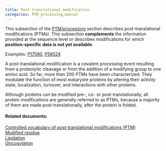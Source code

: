 ```yaml
---
title: Post-translational modification
categories: PTM_processing,manual
---
```


This subsection of the [PTM/processing](http://www.uniprot.org/help/ptm%5Fprocessing%5Fsection) section describes post-translational modifications (PTMs). This subsection **complements** the information provided at the sequence level or describes modifications for which **position-specific data is not yet available**.

Examples: [P17590](https://www.uniprot.org/uniprotkb/P17590#ptm%5Fprocessing), [P56524](https://www.uniprot.org/uniprotkb/P56524#ptm%5Fprocessing)

A post-translational modification is a covalent processing event resulting from a proteolytic cleavage or from the addition of a modifying group to one amino acid. So far, more than 200 PTMs have been characterized. They modulate the function of most eukaryote proteins by altering their activity state, localization, turnover, and interactions with other proteins.

Although proteins can be modified pre-, co- or post-translationally, all protein modifications are generally referred to as PTMs, because a majority of them are made post-translationally, after the protein is folded.

#### Related documents:

[Controlled vocabulary of post-translational modifications (PTM)](https://ftp.uniprot.org/pub/databases/uniprot/current_release/knowledgebase/complete/docs/ptmlist)  
[Modified residue](http://www.uniprot.org/help/mod%5Fres)  
[Lipidation](http://www.uniprot.org/help/lipid)  
[Glycosylation](http://www.uniprot.org/help/carbohyd)
